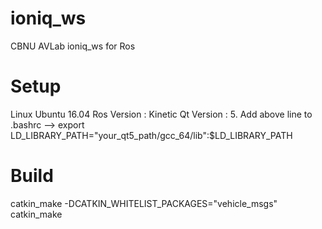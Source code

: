 # ioniq_ws
CBNU AVLab ioniq_ws for Ros

# Setup
Linux Ubuntu 16.04
Ros Version : Kinetic
Qt Version : 5.
Add above line to .bashrc
--> export LD_LIBRARY_PATH="your_qt5_path/gcc_64/lib":$LD_LIBRARY_PATH

# Build
catkin_make -DCATKIN_WHITELIST_PACKAGES="vehicle_msgs"
catkin_make
